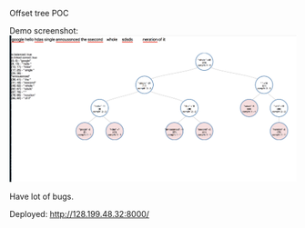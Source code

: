 
Offset tree POC

Demo screenshot:
![demo](./demo.png)

Have lot of bugs.

Deployed: http://128.199.48.32:8000/


